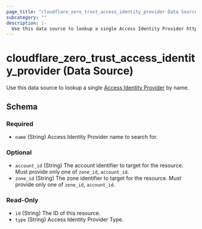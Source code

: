 ```yaml
---
page_title: "cloudflare_zero_trust_access_identity_provider Data Source - Cloudflare"
subcategory: ""
description: |-
  Use this data source to lookup a single Access Identity Provider https://developers.cloudflare.com/cloudflare-one/identity/idp-integration by name.
---
```


# cloudflare_zero_trust_access_identity_provider (Data Source)

Use this data source to lookup a single [Access Identity Provider](https://developers.cloudflare.com/cloudflare-one/identity/idp-integration) by name.


<!-- schema generated by tfplugindocs -->
## Schema

### Required

- `name` (String) Access Identity Provider name to search for.

### Optional

- `account_id` (String) The account identifier to target for the resource. Must provide only one of `zone_id`, `account_id`.
- `zone_id` (String) The zone identifier to target for the resource. Must provide only one of `zone_id`, `account_id`.

### Read-Only

- `id` (String) The ID of this resource.
- `type` (String) Access Identity Provider Type.


